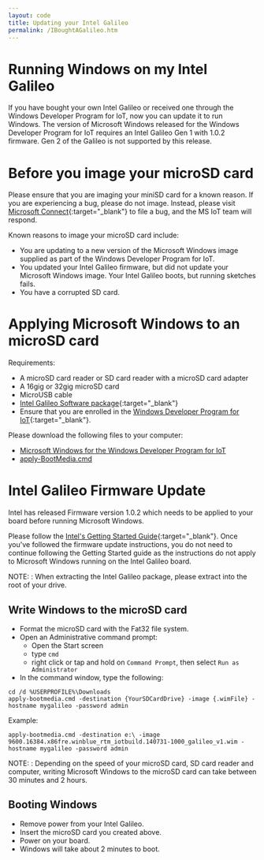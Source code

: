 ```yaml
---
layout: code
title: Updating your Intel Galileo
permalink: /IBoughtAGalileo.htm
---
```


# Running Windows on my Intel Galileo
If you have bought your own Intel Galileo or received one through the Windows Developer Program for IoT, now you can update it to run Windows. The version of Microsoft Windows released for the Windows Developer Program for IoT requires an Intel Galileo Gen 1 with 1.0.2 firmware. Gen 2 of the Galileo is not supported by this release.

# Before you image your microSD card
Please ensure that you are imaging your miniSD card for a known reason. If you are experiencing a bug, please do not image. Instead, please visit [Microsoft Connect](http://connect.microsoft.com/windowsembeddediot/SelfNomination.aspx?ProgramID=8558){:target="_blank"} to file a bug, and the MS IoT team will respond.

Known reasons to image your microSD card include:

* You are updating to a new version of the Microsoft Windows image supplied as part of the Windows Developer Program for IoT.
* You updated your Intel Galileo firmware, but did not update your Microsoft Windows image. Your Intel Galileo boots, but running sketches fails.
* You have a corrupted SD card.

# Applying Microsoft Windows to an microSD card
Requirements:

* A microSD card reader or SD card reader with a microSD card adapter
* A 16gig or 32gig microSD card
* MicroUSB cable
* [Intel Galileo Software package](http://downloadmirror.intel.com/24000/eng/Intel_Galileo_Arduino_SW_1.5.3_on_Windows_v1.0.2.zip){:target="_blank"}
* Ensure that you are enrolled in the [Windows Developer Program for IoT](https://connect.microsoft.com/windowsembeddediot/SelfNomination.aspx?ProgramID=8558){:target="_blank"}. 

Please download the following files to your computer:

* [Microsoft Windows for the Windows Developer Program for IoT](http://go.microsoft.com/fwlink/?LinkID=403150)
* [apply-BootMedia.cmd](http://go.microsoft.com/fwlink/?LinkID=403796)

# Intel Galileo Firmware Update
Intel has released Firmware version 1.0.2 which needs to be applied to your board before running Microsoft Windows. 

Please follow the [Intel's Getting Started Guide](https://communities.intel.com/docs/DOC-22796){:target="_blank"}. Once you've followed the firmware update instructions, you do not need to continue following the Getting Started guide as the instructions do not apply to Microsoft Windows running on the Intel Galileo board.

NOTE:
: When extracting the Intel Galileo package, please extract into the root of your drive.

## Write Windows to the microSD card
* Format the microSD card with the Fat32 file system. 
* Open an Administrative command prompt:
  * Open the Start screen
  * type `cmd`
  * right click or tap and hold on `Command Prompt`, then select `Run as Administrator`
* In the command window, type the following:

~~~
cd /d %USERPROFILE%\Downloads
apply-bootmedia.cmd -destination {YourSDCardDrive} -image {.wimFile} -hostname mygalileo -password admin
~~~

  Example:

~~~
apply-bootmedia.cmd -destination e:\ -image 9600.16384.x86fre.winblue_rtm_iotbuild.140731-1000_galileo_v1.wim -hostname mygalileo -password admin
~~~

NOTE:
: Depending on the speed of your microSD card, SD card reader and computer, writing Microsoft Windows to the microSD card can take between 30 minutes and 2 hours.

## Booting Windows
* Remove power from your Intel Galileo.
* Insert the microSD card you created above.
* Power on your board.
* Windows will take about 2 minutes to boot.










